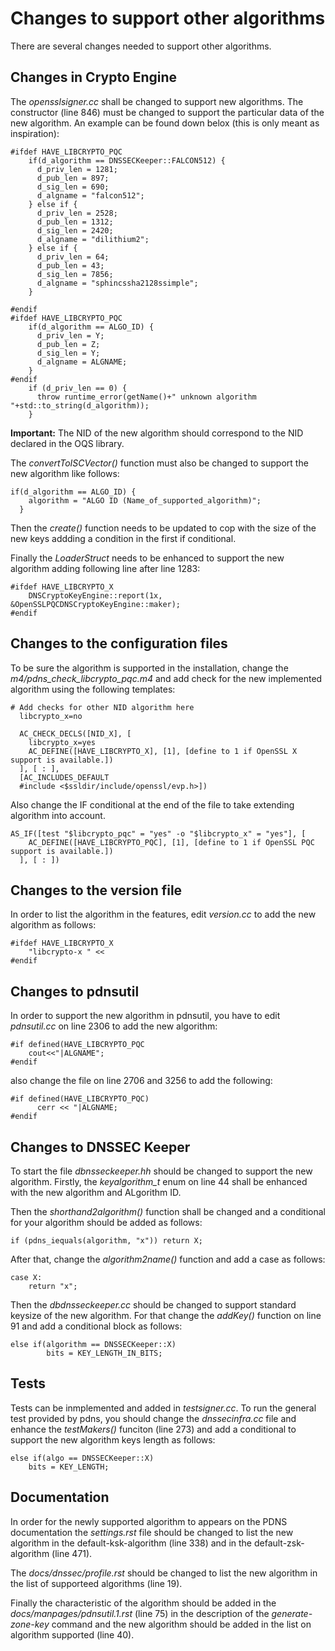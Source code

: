 # Changes to support other algorithms
There are several changes needed to support other algorithms.

## Changes in Crypto Engine
The *opensslsigner.cc* shall be changed to support new algorithms. 
The constructor (line 846) must be changed to support the particular data of the new algorithm.
An example can be found down belox (this is only meant as inspiration):
```
#ifdef HAVE_LIBCRYPTO_PQC
    if(d_algorithm == DNSSECKeeper::FALCON512) {
      d_priv_len = 1281;
      d_pub_len = 897;
      d_sig_len = 690;
      d_algname = "falcon512";
    } else if {
      d_priv_len = 2528;
      d_pub_len = 1312;
      d_sig_len = 2420;
      d_algname = "dilithium2";
    } else if {
      d_priv_len = 64;
      d_pub_len = 43;
      d_sig_len = 7856;
      d_algname = "sphincssha2128ssimple";
    }

#endif
#ifdef HAVE_LIBCRYPTO_PQC
    if(d_algorithm == ALGO_ID) {
      d_priv_len = Y;
      d_pub_len = Z;
      d_sig_len = Y;
      d_algname = ALGNAME;
    }
#endif
    if (d_priv_len == 0) {
      throw runtime_error(getName()+" unknown algorithm "+std::to_string(d_algorithm));
    }
``` 
**Important:** The NID of the new algorithm should correspond to the NID declared in the OQS library.

The *convertToISCVector()* function must also be changed to support the new algorithm like follows:
```
if(d_algorithm == ALGO_ID) {
    algorithm = "ALGO ID (Name_of_supported_algorithm)";
  }
```
Then the *create()* function needs to be updated to cop with the size of the new keys addding a condition in the first if conditional.

Finally the *LoaderStruct* needs to be enhanced to support the new algorithm adding following line after line 1283:
```
#ifdef HAVE_LIBCRYPTO_X
    DNSCryptoKeyEngine::report(1x, &OpenSSLPQCDNSCryptoKeyEngine::maker);
#endif
```

## Changes to the configuration files
To be sure the algorithm is supported in the installation, change the *m4/pdns_check_libcrypto_pqc.m4* and add check for the new implemented algorithm using the following templates:
```
# Add checks for other NID algorithm here
  libcrypto_x=no
  
  AC_CHECK_DECLS([NID_X], [
    libcrypto_x=yes
    AC_DEFINE([HAVE_LIBCRYPTO_X], [1], [define to 1 if OpenSSL X support is available.])
  ], [ : ],
  [AC_INCLUDES_DEFAULT
  #include <$ssldir/include/openssl/evp.h>])
```
Also change the IF conditional at the end of the file to take extending algorithm into account.
```
AS_IF([test "$libcrypto_pqc" = "yes" -o "$libcrypto_x" = "yes"], [
    AC_DEFINE([HAVE_LIBCRYPTO_PQC], [1], [define to 1 if OpenSSL PQC support is available.])
  ], [ : ])
```

## Changes to the version file
In order to list the algorithm in the features, edit *version.cc* to add the new algorithm as follows:
```
#ifdef HAVE_LIBCRYPTO_X
    "libcrypto-x " <<
#endif
```

## Changes to pdnsutil
In order to support the new algorithm in pdnsutil, you have to edit *pdnsutil.cc* on line 2306 to add the new algorithm:
```
#if defined(HAVE_LIBCRYPTO_PQC
    cout<<"|ALGNAME";
#endif
```
also change the file on line 2706 and 3256 to add the following:
```
#if defined(HAVE_LIBCRYPTO_PQC)
      cerr << "|ALGNAME;
#endif
```

## Changes to DNSSEC Keeper
To start the file *dbnsseckeeper.hh* should be changed to support the new algorithm.
Firstly, the *keyalgorithm_t* enum on line 44 shall be enhanced with the new algorithm and ALgorithm ID.

Then the *shorthand2algorithm()* function shall be changed and a conditional for your algorithm should be added as follows:
```
if (pdns_iequals(algorithm, "x")) return X;
```
After that, change the *algorithm2name()* function and add a case as follows:
```
case X:
    return "x";
```

Then the *dbdnsseckeeper.cc* should be changed to support standard keysize of the new algorithm. For that change the *addKey()* function on line 91 and add a conditional block as follows:
```
else if(algorithm == DNSSECKeeper::X)
        bits = KEY_LENGTH_IN_BITS;
```

## Tests
Tests can be inmplemented and added in *testsigner.cc*. To run the general test provided by pdns, you should change the *dnssecinfra.cc* file and enhance the *testMakers()* funciton (line 273) and add a conditional to support the new algorithm keys length as follows:
```
else if(algo == DNSSECKeeper::X)
    bits = KEY_LENGTH;
```

## Documentation
In order for the newly supported algorithm to appears on the PDNS documentation the *settings.rst* file should be changed to list the new algorithm in the default-ksk-algorithm (line 338) and in the default-zsk-algorithm (line 471).

The *docs/dnssec/profile.rst* should be changed to list the new algorithm in the list of supporteed algorithms (line 19).

Finally the characteristic of the algorithm should be added in the *docs/manpages/pdnsutil.1.rst* (line 75) in the description of the *generate-zone-key*  command and the new algorithm should be added in the list on algorithm supported (line 40).
